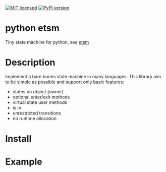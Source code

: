 [![MIT licensed](https://img.shields.io/badge/license-MIT-blue.svg)](LICENSE)
[![PyPI version](https://badge.fury.io/py/etsm.svg)](https://badge.fury.io/py/etsm)

# python etsm
Tiny state machine for python, see [etsm](https://github.com/ethiffeault/etsm)

# Description
Implement a bare bones state machine in many languages. This library aim to be simple as possible and support only basic features: 

- states on object (owner)
- optional enter/exit methods
- virtual state user methods
- is in
- unrestricted transitions
- no runtime allocation

# Install

# Example
